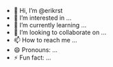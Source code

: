 - 👋 Hi, I’m @erikrst
- 👀 I’m interested in ...
- 🌱 I’m currently learning ...
- 💞️ I’m looking to collaborate on ...
- 📫 How to reach me ...
- 😄 Pronouns: ...
- ⚡ Fun fact: ...

<!---
erikrst/erikrst is a ✨ special ✨ repository because its `README.md` (this file) appears on your GitHub profile.
You can click the Preview link to take a look at your changes.
--->
